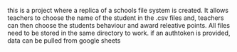 this is a project where a replica of a schools file system is created. It allows teachers to choose the name of the student in the .csv files and, teachers can then choose the students behaviour and award releative points. All files need to be stored in the same directory to work. if an authtoken is provided, data can be pulled from google sheets
